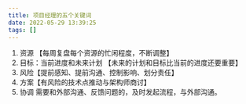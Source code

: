 ```yaml
---
title: 项目经理的五个关键词
date: 2022-05-29 13:39:25
tags: []
---
```


1. 资源 【每周复盘每个资源的忙闲程度，不断调整】
2. 目标：当前进度和未来计划 【未来的计划和目标比当前的进度还要重要】
3. 风险【提前感知、提前沟通、控制影响、划分责任】
4. 方案【有风险的技术点推动与架构师商讨】
5. 协调 需要和外部沟通、反馈问题的，及时发起流程，与外部沟通。
